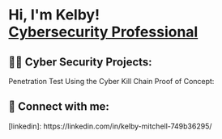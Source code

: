<h1>Hi, I'm Kelby! <br/> <a href="https://linkedin.com/in/kelby-mitchell-749b36295/">Cybersecurity Professional</a>

<h2>👨‍💻 Cyber Security Projects:</h2>

  Penetration Test Using the Cyber Kill Chain Proof of Concept:


<h2> 🤳 Connect with me:</h2>
[linkedin]: https://linkedin.com/in/kelby-mitchell-749b36295/

